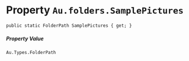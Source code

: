 # Property `Au.folders.SamplePictures`

```
public static FolderPath SamplePictures { get; }
```

##### Property Value

`Au.Types.FolderPath`